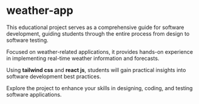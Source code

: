 # weather-app
This educational project serves as a comprehensive guide for software development, guiding students through the entire process from design to software testing.

Focused on weather-related applications, it provides hands-on experience in implementing real-time weather information and forecasts.

Using **tailwind css** and **react js**, students will gain practical insights into software development best practices.

Explore the project to enhance your skills in designing, coding, and testing software applications.
